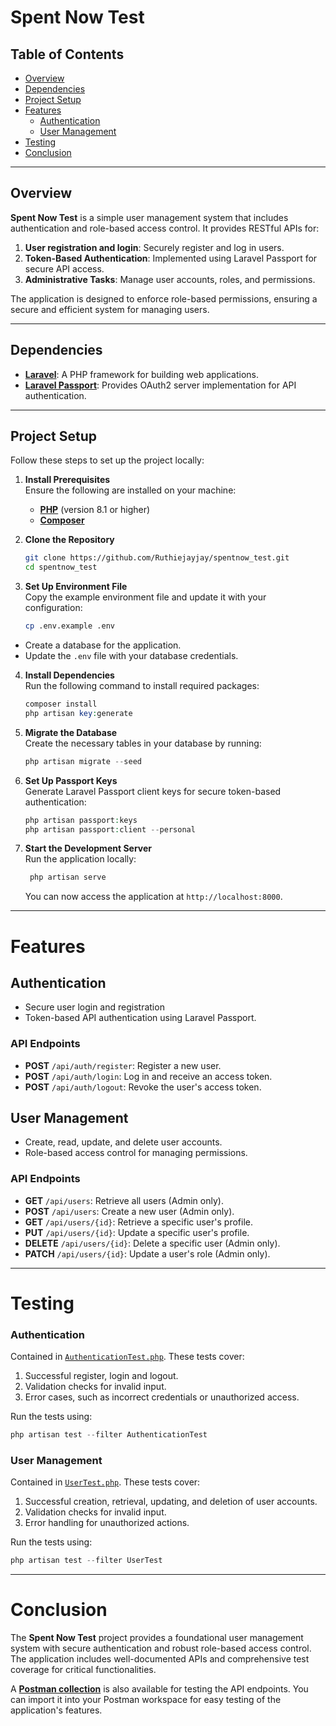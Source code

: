 # Spent Now Test

## Table of Contents

-   [Overview](#overview)
-   [Dependencies](#dependencies)
-   [Project Setup](#project-setup)
-   [Features](#features)
    -   [Authentication](#authentication)
    -   [User Management](#user-management)
-   [Testing](#testing)
-   [Conclusion](#conclusion)

---

## Overview

**Spent Now Test** is a simple user management system that includes authentication and role-based access control. It provides RESTful APIs for:

1. **User registration and login**: Securely register and log in users.
2. **Token-Based Authentication**: Implemented using Laravel Passport for secure API access.
3. **Administrative Tasks**: Manage user accounts, roles, and permissions.

The application is designed to enforce role-based permissions, ensuring a secure and efficient system for managing users.

---

## Dependencies

-   **[Laravel](https://laravel.com/docs/11.x)**: A PHP framework for building web applications.
-   **[Laravel Passport](https://laravel.com/docs/11.x/passport)**: Provides OAuth2 server implementation for API authentication.

---

## Project Setup

Follow these steps to set up the project locally:

1. **Install Prerequisites**  
   Ensure the following are installed on your machine:

    - **[PHP](https://www.php.net/downloads)** (version 8.1 or higher)
    - **[Composer](https://getcomposer.org/download/)**

2. **Clone the Repository**

    ```bash
    git clone https://github.com/Ruthiejayjay/spentnow_test.git
    cd spentnow_test

    ```

3. **Set Up Environment File**  
   Copy the example environment file and update it with your configuration:
    ```bash
    cp .env.example .env
    ```

-   Create a database for the application.
-   Update the `.env` file with your database credentials.

4. **Install Dependencies**  
   Run the following command to install required packages:

    ```php
    composer install
    php artisan key:generate
    ```

5. **Migrate the Database**  
   Create the necessary tables in your database by running:
    ```php
    php artisan migrate --seed
    ```
6. **Set Up Passport Keys**  
   Generate Laravel Passport client keys for secure token-based authentication:
    ```php
    php artisan passport:keys
   php artisan passport:client --personal
    ```
7. **Start the Development Server**  
   Run the application locally:
    ```php
     php artisan serve
    ```
    You can now access the application at `http://localhost:8000`.

---

# Features

## **Authentication**

-   Secure user login and registration
-   Token-based API authentication using Laravel Passport.

### API Endpoints

-   **POST** `/api/auth/register`: Register a new user.
-   **POST** `/api/auth/login`: Log in and receive an access token.
-   **POST** `/api/auth/logout`: Revoke the user's access token.

## **User Management**

-   Create, read, update, and delete user accounts.
-   Role-based access control for managing permissions.

### API Endpoints

-   **GET** `/api/users`: Retrieve all users (Admin only).
-   **POST** `/api/users`: Create a new user (Admin only).
-   **GET** `/api/users/{id}`: Retrieve a specific user's profile.
-   **PUT** `/api/users/{id}`: Update a specific user's profile.
-   **DELETE** `/api/users/{id}`: Delete a specific user (Admin only).
-   **PATCH** `/api/users/{id}`: Update a user's role (Admin only).

---

# Testing

### Authentication

Contained in [`AuthenticationTest.php`](tests\Feature\AuthenticationTest.php). These tests cover:

1. Successful register, login and logout.
2. Validation checks for invalid input.
3. Error cases, such as incorrect credentials or unauthorized access.

Run the tests using:
```php
php artisan test --filter AuthenticationTest
```

### User Management

Contained in [`UserTest.php`](tests\Feature\UserTest.php). These tests cover:

1. Successful creation, retrieval, updating, and deletion of user accounts.
2. Validation checks for invalid input.
3. Error handling for unauthorized actions.

Run the tests using:
```php
php artisan test --filter UserTest
```

---

# Conclusion

The **Spent Now Test** project provides a foundational user management system with secure authentication and robust role-based access control. The application includes well-documented APIs and comprehensive test coverage for critical functionalities.

A **[Postman collection](Spent-Now.postman_collection.json)** is also available for testing the API endpoints. You can import it into your Postman workspace for easy testing of the application's features.
